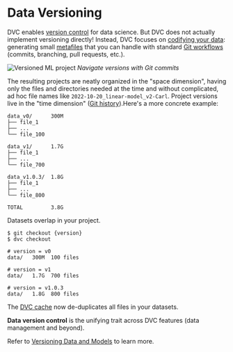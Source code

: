 # Data Versioning

DVC enables [version control] for data science. But DVC does not actually
implement versioning directly! Instead, DVC focuses on [codifying your data]:
generating small [metafiles] that you can handle with standard [Git workflows]
(commits, branching, pull requests, etc.).

![Versioned ML project](/img/versioned-project.png) _Navigate versions with Git
commits_

The resulting projects are neatly organized in the "space dimension", having
only the files and directories needed at the time and without complicated, ad
hoc file names like `2022-10-20_linear-model_v2-Carl`. Project versions live in
the "time dimension" ([Git history]).Here's a more concrete example:

<cards>

<card heading="Traditional">

```cli
data_v0/      300M
├── file_1
├── ...
└── file_100

data_v1/      1.7G
├── file_1
├── ...
└── file_700

data_v1.0.3/  1.8G
├── file_1
├── ...
└── file_800

TOTAL         3.8G
```

<admon type="warn">

Datasets overlap in your project.

</admon>

</card>

<card heading="With DVC">

```cli
$ git checkout {version}
$ dvc checkout
```

```cli
# version = v0
data/   300M  100 files
```

```cli
# version = v1
data/   1.7G  700 files
```

```cli
# version = v1.0.3
data/   1.8G  800 files
```

<admon type="info">

The [DVC cache] now de-duplicates all files in your datasets.

[dvc cache]:
  /doc/user-guide/project-structure/internal-files#structure-of-the-cache-directory

</admon>

</card>

</cards>

<!-- ## Cloud versioning

_New in DVC 2.30.0 (see `dvc version`)_

To simplify remote data operations, DVC now supports native versioning of files
and directories on several cloud providers. This means that you can browse your
files normally as you would see them in your local workspace.
-->

**Data version control** is the unifying trait across DVC features (data
management and beyond).

<admon icon="book">

Refer to [Versioning Data and Models] to learn more.

[versioning data and models]: /doc/use-cases/versioning-data-and-models

</admon>

[version control]:
  https://git-scm.com/book/en/v2/Getting-Started-About-Version-Control
[codifying your data]: /doc/use-cases/versioning-data-and-models
[metafiles]: /doc/user-guide/project-structure
[git workflows]: https://www.atlassian.com/git/tutorials/comparing-workflows
[git history]:
  https://git-scm.com/book/en/v2/Git-Basics-Viewing-the-Commit-History
